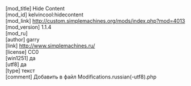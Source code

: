 [mod_title] Hide Content  
[mod_id] kelvincool:hidecontent  
[mod_link] http://custom.simplemachines.org/mods/index.php?mod=4013   
[mod_version] 1.1.4  
[mod_ru]  
[author] garry  
[link] http://www.simplemachines.ru/  
[license] CC0  
[win1251] да  
[utf8]  да  
[type] текст  
[comment] Добавить в файл Modifications.russian(-utf8).php  
